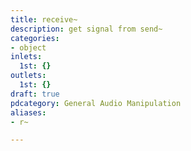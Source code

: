 ```yaml
---
title: receive~
description: get signal from send~
categories:
- object
inlets:
  1st: {}
outlets:
  1st: {}
draft: true
pdcategory: General Audio Manipulation
aliases:
- r~

---
```

